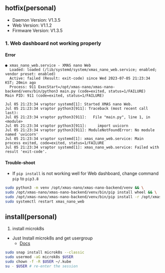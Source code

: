 ## hotfix(personal)

- Daemon Version: V1.3.5
- Web Version: V1.1.2
- Firmware Version: V1.3.5

### 1. Web dashboard not working properly

#### Error

```shell
● xmas_nano_web.service - XMAS nano Web
  Loaded: loaded (/lib/systemd/system/xmas_nano_web.service; enabled; vendor preset: enabled)
  Active: failed (Result: exit-code) since Wed 2023-07-05 21:23:34 KST; 20min ago
  Process: 911 ExecStart=/opt/xmas-nano/xmas-nano-backend/venv/bin/python3 main.py (code=exited, status=1/FAILURE)
Main PID: 911 (code=exited, status=1/FAILURE)

Jul 05 21:23:34 vraptor systemd[1]: Started XMAS nano Web.
Jul 05 21:23:34 vraptor python3[911]: Traceback (most recent call last):
Jul 05 21:23:34 vraptor python3[911]:   File "main.py", line 1, in <module>
Jul 05 21:23:34 vraptor python3[911]:     import uvicorn
Jul 05 21:23:34 vraptor python3[911]: ModuleNotFoundError: No module named 'uvicorn'
Jul 05 21:23:34 vraptor systemd[1]: xmas_nano_web.service: Main process exited, code=exited, status=1/FAILURE
Jul 05 21:23:34 vraptor systemd[1]: xmas_nano_web.service: Failed with result 'exit-code'.
```

#### Trouble-shoot

- If `pip install` is not working well for Web dashboard, change command `pip` to `pip3.8`  

```bash
sudo python3 -m venv /opt/xmas-nano/xmas-nano-backend/venv && \
sudo /opt/xmas-nano/xmas-nano-backend/venv/bin/pip install wheel && \
sudo /opt/xmas-nano/xmas-nano-backend/venv/bin/pip install -r /opt/xmas-nano/xmas-nano-backend/requirements.txt && \
sudo systemctl restart xmas_nano_web
```

## install(personal)

1. install microk8s

- Just Install microk8s and get usergroup
  - [Docs](https://microk8s.io/docs/getting-started)

```bash
sudo snap install microk8s --classic
sudo usermod -aG microk8s $USER
sudo chown -f -R $USER ~/.kube
su - $USER # re-enter the session
```
